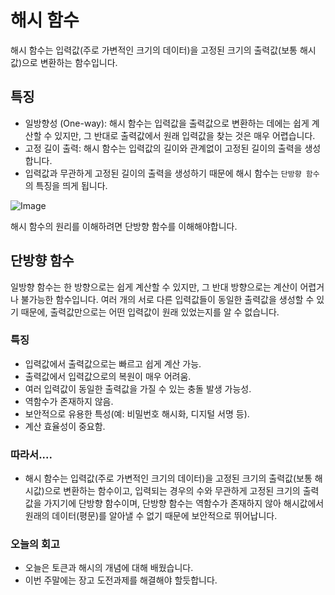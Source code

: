 # 해시 함수
해시 함수는 입력값(주로 가변적인 크기의 데이터)을 고정된 크기의 출력값(보통 해시값)으로 변환하는 함수입니다.

## 특징
- 일방향성 (One-way): 해시 함수는 입력값을 출력값으로 변환하는 데에는 쉽게 계산할 수 있지만, 그 반대로 출력값에서 원래 입력값을 찾는 것은 매우 어렵습니다.
- 고정 길이 출력: 해시 함수는 입력값의 길이와 관계없이 고정된 길이의 출력을 생성합니다.
- 입력값과 무관하게 고정된 길이의 출력을 생성하기 때문에 해시 함수는 `단방향 함수`의 특징을 띄게 됩니다.

![Image](https://github.com/user-attachments/assets/837fb638-3f49-4a94-a698-d38c49fee358)


해시 함수의 원리를 이해하려면 단방향 함수를 이해해야합니다.

## 단방향 함수
일방향 함수는 한 방향으로는 쉽게 계산할 수 있지만, 그 반대 방향으로는 계산이 어렵거나 불가능한 함수입니다. 여러 개의 서로 다른 입력값들이 동일한 출력값을 생성할 수 있기 때문에, 출력값만으로는 어떤 입력값이 원래 있었는지를 알 수 없습니다.

### 특징
- 입력값에서 출력값으로는 빠르고 쉽게 계산 가능.
- 출력값에서 입력값으로의 복원이 매우 어려움.
- 여러 입력값이 동일한 출력값을 가질 수 있는 충돌 발생 가능성.
- 역함수가 존재하지 않음.
- 보안적으로 유용한 특성(예: 비밀번호 해시화, 디지털 서명 등).
- 계산 효율성이 중요함.

### 따라서....
- 해시 함수는 입력값(주로 가변적인 크기의 데이터)을 고정된 크기의 출력값(보통 해시값)으로 변환하는 함수이고, 입력되는 경우의 수와 무관하게 고정된 크기의 출력값을 가지기에 단방향 함수이며, 단방향 함수는 역함수가 존재하지 않아 해시값에서 원래의 데이터(평문)를 알아낼 수 없기 때문에 보안적으로 뛰어납니다.

### 오늘의 회고
- 오늘은 토큰과 해시의 개념에 대해 배웠습니다.
- 이번 주말에는 장고 도전과제를 해결해야 할듯합니다.